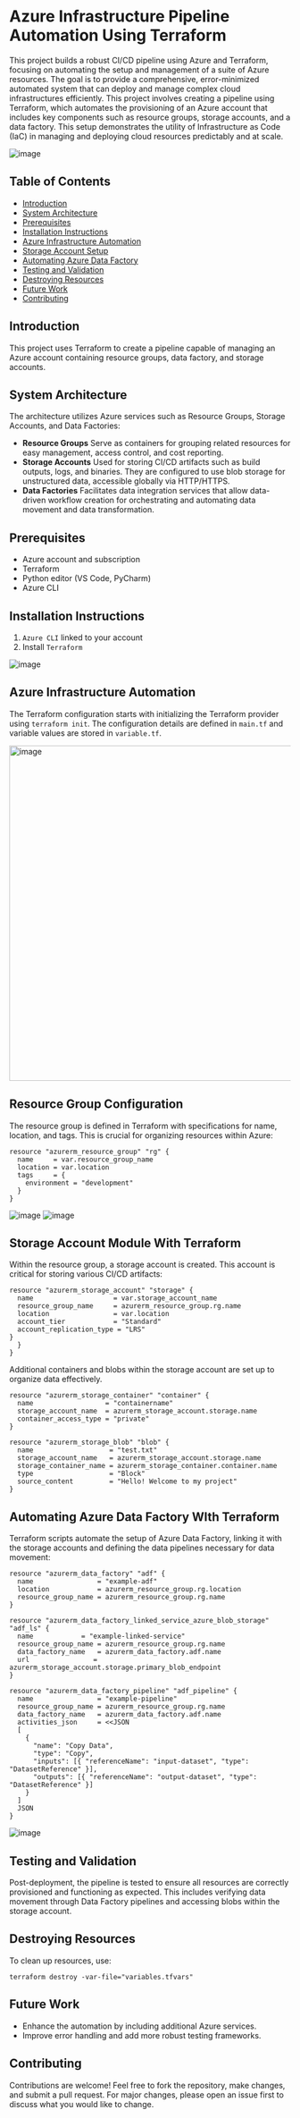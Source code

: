 # Azure Infrastructure Pipeline Automation Using Terraform

This project builds a robust CI/CD pipeline using Azure and Terraform, focusing on automating the setup and management of a suite of Azure resources. The goal is to provide a comprehensive, error-minimized automated system that can deploy and manage complex cloud infrastructures efficiently. This project involves creating a pipeline using Terraform, which automates the provisioning of an Azure account that includes key components such as resource groups, storage accounts, and a data factory. This setup demonstrates the utility of Infrastructure as Code (IaC) in managing and deploying cloud resources predictably and at scale.

![image](https://github.com/anvithalolla/Azure-CI-CD-Pipeline/assets/55392153/be0fcf6c-2138-4fe5-9467-aa26d423a6b2)

## Table of Contents

- [Introduction](#introduction)
- [System Architecture](#system-architecture)
- [Prerequisites](#prerequisites)
- [Installation Instructions](#installation-instructions)
- [Azure Infrastructure Automation](#azure-infrastructure-automation)
- [Storage Account Setup](#storage-account-setup)
- [Automating Azure Data Factory](#automating-azure-data-factory)
- [Testing and Validation](#testing-and-validation)
- [Destroying Resources](#destroying-resources)
- [Future Work](#future-work)
- [Contributing](#contributing)

## Introduction

This project uses Terraform to create a pipeline capable of managing an Azure account containing resource groups, data factory, and storage accounts.


## System Architecture

The architecture utilizes Azure services such as Resource Groups, Storage Accounts, and Data Factories:
- **Resource Groups** Serve as containers for grouping related resources for easy management, access control, and cost reporting.
- **Storage Accounts** Used for storing CI/CD artifacts such as build outputs, logs, and binaries. They are configured to use blob storage for unstructured data, accessible globally via HTTP/HTTPS.
- **Data Factories** Facilitates data integration services that allow data-driven workflow creation for orchestrating and automating data movement and data transformation.


## Prerequisites

- Azure account and subscription
- Terraform 
- Python editor (VS Code, PyCharm)
- Azure CLI

## Installation Instructions

1. `Azure CLI` linked to your account
2. Install `Terraform` 


![image](https://github.com/anvithalolla/Azure-CI-CD-Pipeline/assets/55392153/78172a02-3026-4871-a2e5-bb148b84dab0)


## Azure Infrastructure Automation

The Terraform configuration starts with initializing the Terraform provider using `terraform init`. The configuration details are defined in `main.tf` and variable values are stored in `variable.tf`.


<img width="600" alt="image" src="https://github.com/anvithalolla/Azure-CI-CD-Pipeline/assets/55392153/f6952fdb-7708-4ff4-bfe3-10a7b16639bb">


## Resource Group Configuration
The resource group is defined in Terraform with specifications for name, location, and tags. This is crucial for organizing resources within Azure:

```hcl
resource "azurerm_resource_group" "rg" {
  name     = var.resource_group_name
  location = var.location
  tags     = {
    environment = "development"
  }
}
```

![image](https://github.com/anvithalolla/Azure-CI-CD-Pipeline/assets/55392153/9e402c3c-c07b-4a37-8f22-a72a234fe3bd)
![image](https://github.com/anvithalolla/Azure-CI-CD-Pipeline/assets/55392153/7ef74362-759d-4005-bd68-7a6e2f8ed7c9)



## Storage Account Module With Terraform

Within the resource group, a storage account is created. This account is critical for storing various CI/CD artifacts:

```hcl
resource "azurerm_storage_account" "storage" {
  name                    = var.storage_account_name
  resource_group_name     = azurerm_resource_group.rg.name
  location                = var.location
  account_tier            = "Standard"
  account_replication_type = "LRS"
}
  }
}
```
Additional containers and blobs within the storage account are set up to organize data effectively.

```hcl
resource "azurerm_storage_container" "container" {
  name                  = "containername"
  storage_account_name  = azurerm_storage_account.storage.name
  container_access_type = "private"
}

resource "azurerm_storage_blob" "blob" {
  name                   = "test.txt"
  storage_account_name   = azurerm_storage_account.storage.name
  storage_container_name = azurerm_storage_container.container.name
  type                   = "Block"
  source_content         = "Hello! Welcome to my project"
}
```



## Automating Azure Data Factory WIth Terraform
Terraform scripts automate the setup of Azure Data Factory, linking it with the storage accounts and defining the data pipelines necessary for data movement:

```hcl
resource "azurerm_data_factory" "adf" {
  name                = "example-adf"
  location            = azurerm_resource_group.rg.location
  resource_group_name = azurerm_resource_group.rg.name
}

resource "azurerm_data_factory_linked_service_azure_blob_storage" "adf_ls" {
  name            = "example-linked-service"
  resource_group_name = azurerm_resource_group.rg.name
  data_factory_name   = azurerm_data_factory.adf.name
  url                = azurerm_storage_account.storage.primary_blob_endpoint
}

resource "azurerm_data_factory_pipeline" "adf_pipeline" {
  name                = "example-pipeline"
  resource_group_name = azurerm_resource_group.rg.name
  data_factory_name   = azurerm_data_factory.adf.name
  activities_json     = <<JSON
  [
    {
      "name": "Copy Data",
      "type": "Copy",
      "inputs": [{ "referenceName": "input-dataset", "type": "DatasetReference" }],
      "outputs": [{ "referenceName": "output-dataset", "type": "DatasetReference" }]
    }
  ]
  JSON
}
```

![image](https://github.com/anvithalolla/Azure-CI-CD-Pipeline/assets/55392153/a296c326-a8bf-4841-99c6-2cc34890afd6)


## Testing and Validation
Post-deployment, the pipeline is tested to ensure all resources are correctly provisioned and functioning as expected. This includes verifying data movement through Data Factory pipelines and accessing blobs within the storage account.

## Destroying Resources
To clean up resources, use:

```hcl
terraform destroy -var-file="variables.tfvars"
```

## Future Work
- Enhance the automation by including additional Azure services.
- Improve error handling and add more robust testing frameworks.

## Contributing
Contributions are welcome! Feel free to fork the repository, make changes, and submit a pull request. For major changes, please open an issue first to discuss what you would like to change.



